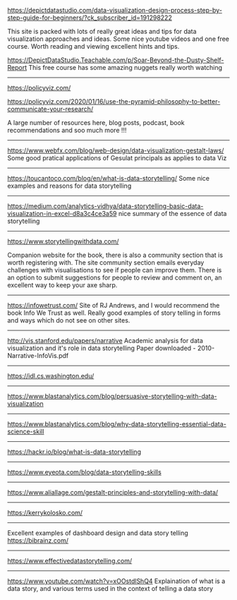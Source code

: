 https://depictdatastudio.com/data-visualization-design-process-step-by-step-guide-for-beginners/?ck_subscriber_id=191298222

This site is packed with lots of really great ideas and tips for data visualization approaches and ideas. Some nice youtube videos and one free course. Worth reading and viewing excellent hints and tips.

 https://DepictDataStudio.Teachable.com/p/Soar-Beyond-the-Dusty-Shelf-Report
This free course has some amazing nuggets really worth watching

---
https://policyviz.com/

https://policyviz.com/2020/01/16/use-the-pyramid-philosophy-to-better-communicate-your-research/

A large number of resources here, blog posts, podcast, book recommendations and soo much more !!!


---
https://www.webfx.com/blog/web-design/data-visualization-gestalt-laws/
Some good pratical applications of Gesulat principals as applies to data Viz

---
https://toucantoco.com/blog/en/what-is-data-storytelling/
Some nice examples and reasons for data storytelling

--------------------------------------------------------------------------------------------
https://medium.com/analytics-vidhya/data-storytelling-basic-data-visualization-in-excel-d8a3c4ce3a59
nice summary of the essence of data storytelling

---
https://www.storytellingwithdata.com/

Companion website for the book, there is also a community section that is worth registering with. The site community section emails everyday challenges with visualisations to see if people can improve them. There is an option to submit suggestions for people to review and comment on, an excellent way to keep your axe sharp.

---
https://infowetrust.com/
Site of RJ Andrews, and I would recommend the book Info We Trust as well.  Really good examples of story telling in forms and ways which do not see on other sites.

---
http://vis.stanford.edu/papers/narrative
Academic analysis for data visualization and it's role in data storytelling
Paper downloaded - 2010-Narrative-InfoVis.pdf

---
https://idl.cs.washington.edu/

---
https://www.blastanalytics.com/blog/persuasive-storytelling-with-data-visualization

---
https://www.blastanalytics.com/blog/why-data-storytelling-essential-data-science-skill

---
https://hackr.io/blog/what-is-data-storytelling

---
https://www.eyeota.com/blog/data-storytelling-skills

---
https://www.aliallage.com/gestalt-principles-and-storytelling-with-data/

---
https://kerrykolosko.com/

---
Excellent examples of dashboard design and data story telling
https://bibrainz.com/

---
https://www.effectivedatastorytelling.com/

---
https://www.youtube.com/watch?v=xOOstdlShQ4
Explaination of what is a data story, and various terms used in the context of telling a data story

